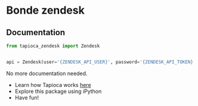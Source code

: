 # Bonde zendesk

## Documentation
``` python
from tapioca_zendesk import Zendesk


api = Zendesk(user='{ZENDESK_API_USER}', password='{ZENDESK_API_TOKEN}')

```

No more documentation needed.

- Learn how Tapioca works [here](http://tapioca-wrapper.readthedocs.org/en/stable/quickstart.html)
- Explore this package using iPython
- Have fun!

